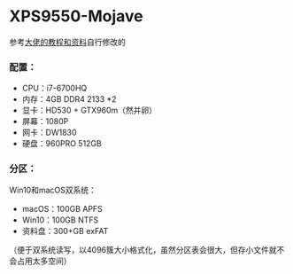 # XPS9550-Mojave

参考[大佬的教程和资料](https://github.com/darkhandz/XPS-9550-Mojave)自行修改的

### 配置：

* CPU：i7-6700HQ
* 内存：4GB DDR4 2133 *2
* 显卡：HD530 + GTX960m（然并卵）
* 屏幕：1080P
* 网卡：DW1830
* 硬盘：960PRO 512GB

### 分区：

Win10和macOS双系统：

* macOS：100GB APFS
* Win10：100GB NTFS
* 资料盘：300+GB exFAT

（便于双系统读写，以4096簇大小格式化，虽然分区表会很大，但存小文件就不会占用太多空间）